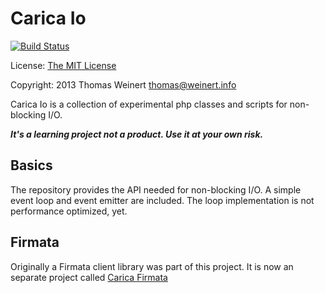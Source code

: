 Carica Io
=========

[![Build Status](https://travis-ci.org/ThomasWeinert/carica-io.png?branch=master)](https://travis-ci.org/ThomasWeinert/carica-io)

License:   [The MIT License](http://www.opensource.org/licenses/mit-license.php)

Copyright: 2013 Thomas Weinert <thomas@weinert.info>

Carica Io is a collection of experimental php classes and scripts
for non-blocking I/O.

***It's a learning project not a product. Use it at your own risk.***

Basics
------

The repository provides the API needed for non-blocking I/O. A
simple event loop and event emitter are included. The loop
implementation is not performance optimized, yet.

Firmata
-------

Originally a Firmata client library was part of this project. It is now an
separate project called [Carica Firmata](https://github.com/ThomasWeinert/carica-firmata)